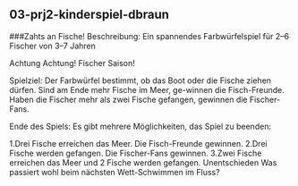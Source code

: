 ## 03-prj2-kinderspiel-dbraun
###Zahts an Fische!
Beschreibung:
Ein spannendes Farbwürfelspiel für 2–6 Fischer von 3–7 Jahren

Achtung Achtung! Fischer Saison! 

Spielziel:
Der Farbwürfel bestimmt, ob das Boot oder die Fische ziehen dürfen. Sind am Ende mehr Fische im Meer, ge-winnen die Fisch-Freunde. Haben die Fischer mehr als zwei Fische gefangen, gewinnen die Fischer-Fans.

Ende des Spiels:
Es gibt mehrere Möglichkeiten, das Spiel zu beenden:

1.Drei Fische erreichen das Meer. Die Fisch-Freunde gewinnen.
2.Drei Fische werden gefangen. Die Fischer-Fans gewinnen.
3.Zwei Fische erreichen das Meer und 2 Fische werden gefangen. Unentschieden
Was passiert wohl beim nächsten Wett-Schwimmen im Fluss?
 

